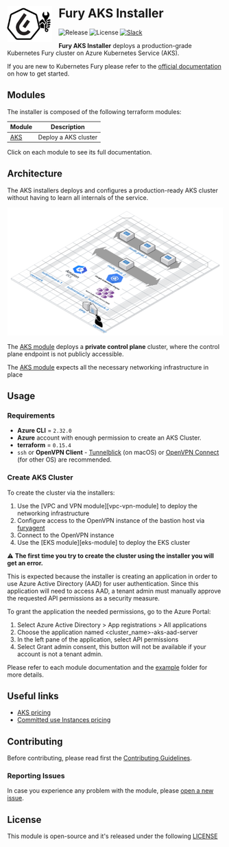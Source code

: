 <h1>
    <img src="./docs/assets/fury_installer.png?raw=true" align="left" width="105" style="margin-right: 15px"/>
    Fury AKS Installer
</h1>

![Release](https://img.shields.io/github/v/release/sighupio/fury-aks-installer?label=Latest%20Release)
![License](https://img.shields.io/github/license/sighupio/fury-aks-installer?label=License)
[![Slack](https://img.shields.io/badge/slack-@kubernetes/fury-yellow.svg?logo=slack&label=Slack)](https://kubernetes.slack.com/archives/C0154HYTAQH)

<!-- <KFD-DOCS> -->

**Fury AKS Installer** deploys a production-grade Kubernetes Fury cluster on Azure Kubernetes Service (AKS).

If you are new to Kubernetes Fury please refer to the [official documentation][kfd-docs] on how to get started.

## Modules

The installer is composed of the following terraform modules:

|            Module             |                  Description                   |
| ----------------------------- | ---------------------------------------------- |
| [AKS][aks-module]             | Deploy a AKS cluster                           |

Click on each module to see its full documentation.

## Architecture

The AKS installers deploys and configures a production-ready AKS cluster without having to learn all internals of the service.

<img src="./docs/assets/fury_installer_architecture.png?raw=true" width="600"/>

The [AKS module][aks-module] deploys a **private control plane** cluster, where the control plane endpoint is not publicly accessible.

The [AKS module][aks-module] expects all the necessary networking infrastructure in place

## Usage

### Requirements

- **Azure CLI** = `2.32.0`
- **Azure** account with enough permission to create an AKS Cluster.
- **terraform** = `0.15.4`
- `ssh` or **OpenVPN Client** - [Tunnelblick][tunnelblick] (on macOS) or [OpenVPN Connect][openvpn-connect] (for other OS) are recommended.

### Create AKS Cluster

To create the cluster via the installers:

1. Use the [VPC and VPN module][vpc-vpn-module] to deploy the networking infrastructure
2. Configure access to the OpenVPN instance of the bastion host via [furyagent][furyagent]
3. Connect to the OpenVPN instance
4. Use the [EKS module][eks-module] to deploy the EKS cluster

⚠️ **The first time you try to create the cluster using the installer you will get an error.**

This is expected because the installer is creating an application in order to use Azure Active Directory (AAD) for user authentication. Since this application will need to access AAD, a tenant admin must manually approve the requested API permissions as a security measure.

To grant the application the needed permissions, go to the Azure Portal:

1. Select Azure Active Directory > App registrations > All applications
2. Choose the application named <cluster_name>-aks-aad-server
3. In the left pane of the application, select API permissions
4. Select Grant admin consent, this button will not be available if your account is not a tenant admin.

Please refer to each module documentation and the [example](example/) folder for more details.

## Useful links

- [AKS pricing](https://azure.microsoft.com/en-us/pricing/details/kubernetes-service/)
- [Committed use Instances pricing](https://azure.microsoft.com/en-us/pricing/details/virtual-machines/linux/)

<!-- Links -->

[aks-installer-docs]: https://docs.kubernetesfury.com/docs/installers/managed/aks/
[aks-module]: https://github.com/sighupio/fury-aks-installer/tree/master/modules/aks
[kfd-docs]: https://docs.kubernetesfury.com/docs/distribution/

[furyagent]: https://github.com/sighupio/furyagent
[tunnelblick]: https://tunnelblick.net/downloads.html
[openvpn-connect]: https://openvpn.net/vpn-client/

<!-- </KFD-DOCS> -->
<!-- <FOOTER> -->

## Contributing

Before contributing, please read first the [Contributing Guidelines](docs/CONTRIBUTING.md).

### Reporting Issues

In case you experience any problem with the module, please [open a new issue](https://github.com/sighupio/fury-kubernetes-networking/issues/new/choose).

## License

This module is open-source and it's released under the following [LICENSE](LICENSE)

<!-- </FOOTER> -->
